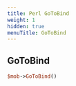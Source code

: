 ```yaml
---
title: Perl GoToBind
weight: 1
hidden: true
menuTitle: GoToBind
---
```

## GoToBind
```perl
$mob->GoToBind()
```